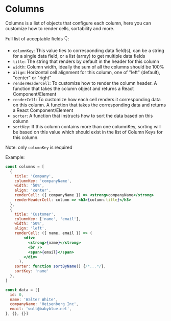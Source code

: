 # Columns

Columns is a list of objects that configure each column, here you can customize how to render cells, sortability and more.

Full list of acceptable fields 👇:

* `columnKey`: This value ties to corresponding data field(s), can be a string for a single data field, or a list (array) to get multiple data fields
* `title`: The string that renders by default in the header for this column
* `width`: Column width, ideally the sum of all the columns should be 100%
* `align`: Horizontal cell alignment for this column, one of "left" (default), "center" or "right"
* `renderHeaderCell`: To customize how to render the column header. A function that takes the column object and returns a React Component/Element
* `renderCell`: To customize how each cell renders it corresponding data on this column. A function that takes the corresponding data and returns a React Component/Element
* `sorter`: A function that instructs how to sort the data based on this column
* `sortKey`: If this column contains more than one columnKey, sorting will be based on this value which should exist in the list of Column Keys for this column.

Note: only `columnKey` is required

Example:

```jsx
const columns = [
  {
    title: 'Company',
    columnKey: 'companyName',
    width: '50%',
    align: 'center',
    renderCell: ({ companyName }) => <strong>companyName</strong>
    renderHeaderCell: column => <h3>{column.title}</h3>
  },
  {
    title: 'Customer',
    columnKey: ['name', 'email'],
    width: '50%',
    align: 'left',
    renderCell: ({ name, email }) => (
        <div>
          <strong>{name}</strong>
          <br />
          <span>{email}</span>
        </div>
      ),
    sorter: function sortByName() {/*...*/},
    sortKey: 'name'
  },
]

const data = [{
  id: 0,
  name: 'Walter White',
  companyName: 'Heisenberg Inc',
  email: 'walt@babyblue.net',
}, {}, {}]
```
